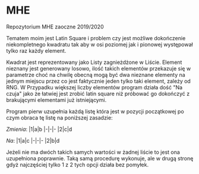 # MHE
Repozytorium MHE zaoczne 2019/2020

Tematem moim jest Latin Square i problem czy jest możliwe dokończenie niekompletnego kwadratu tak aby w osi poziomej jak i pionowej występował tylko raz każdy element.

Kwadrat jest reprezentowany jako Listy zagnieżdżone w Liście. Element nieznany jest generowany losowo, ilość takich elementów przekazuje się w parametrze choć na chwilę obecną mogą być dwa nieznane elementy na jednym miejscu przez co jest faktycznie jeden tylko taki element, zależy od RNG. W Przypadku większej liczby elementów program działa dość "Na czuja" jako że łatwiej jest zrobić latin square niż próbować go dokończyć z brakującymi elementami już istniejącymi.

Program pierw uzupełnia każdą listę która jest w pozycji początkowej po czym obraca tę listę na poniższej zasadzie:

*Zmienia*:
|1|a|b
|-|-|-
|2|c|d

*Na*:
|1|a|c
|-|-|-
|2|b|d

Jeżeli nie ma dwóch takich samych wartości w żadnej liście to jest ona uzupełniona poprawnie. Taką samą procedurę wykonuje, ale w drugą stronę gdyż najczęściej tylko 1 z 2 tych opcji działa bez pomyłek.
